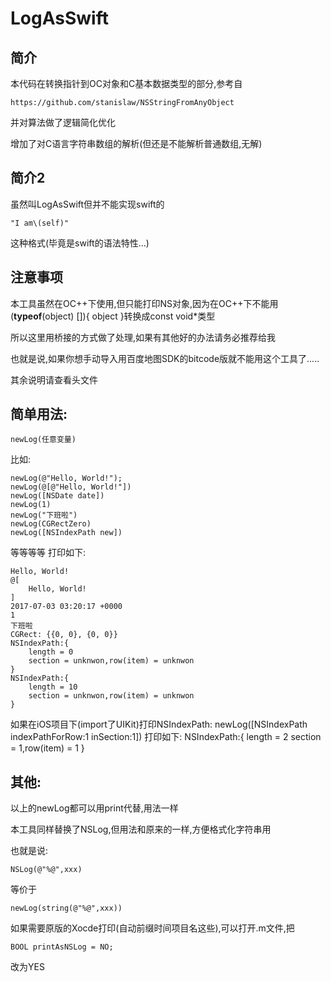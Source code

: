 # LogAsSwift

## 简介
本代码在转换指针到OC对象和C基本数据类型的部分,参考自

	https://github.com/stanislaw/NSStringFromAnyObject
并对算法做了逻辑简化优化

增加了对C语言字符串数组的解析(但还是不能解析普通数组,无解)

## 简介2
虽然叫LogAsSwift但并不能实现swift的

	"I am\(self)"
这种格式(毕竟是swift的语法特性...)

## 注意事项
本工具虽然在OC\++下使用,但只能打印NS对象,因为在OC\++下不能用(__typeof__(object) []){ object }转换成const void*类型

所以这里用桥接的方式做了处理,如果有其他好的办法请务必推荐给我

也就是说,如果你想手动导入用百度地图SDK的bitcode版就不能用这个工具了.....

其余说明请查看头文件

## 简单用法:

	newLog(任意变量)
比如:

	newLog(@"Hello, World!");
	newLog(@[@"Hello, World!"])
	newLog([NSDate date])
	newLog(1)
	newLog("下班啦")
	newLog(CGRectZero)
	newLog([NSIndexPath new])
	
等等等等
打印如下:

	Hello, World!
	@[
		Hello, World!
	]
	2017-07-03 03:20:17 +0000
	1
	下班啦
	CGRect: {{0, 0}, {0, 0}}
	NSIndexPath:{
		length = 0
		section = unknwon,row(item) = unknwon
	}
	NSIndexPath:{
		length = 10
		section = unknwon,row(item) = unknwon
	}

如果在iOS项目下(import了UIKit)打印NSIndexPath:
	newLog([NSIndexPath indexPathForRow:1 inSection:1])
打印如下:
	NSIndexPath:{
		length = 2
		section = 1,row(item) = 1
	}

	
## 其他:
以上的newLog都可以用print代替,用法一样

本工具同样替换了NSLog,但用法和原来的一样,方便格式化字符串用

也就是说:

	NSLog(@"%@",xxx)
等价于

	newLog(string(@"%@",xxx))

如果需要原版的Xocde打印(自动前缀时间项目名这些),可以打开.m文件,把

	BOOL printAsNSLog = NO;
改为YES
